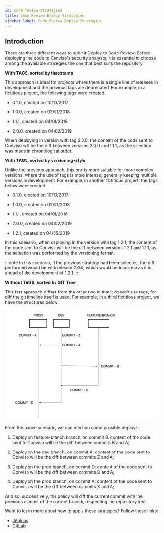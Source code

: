 ```yaml
---
id: code-review-strategies
title: Code Review Deploy Strategies
sidebar_label: Code Review Deploy Strategies
---
```


## Introduction
There are three different ways to submit Deploy to Code Review. Before deploying the code to Conviso's security analysts, it is essential to choose among the available strategies the one that best suits the repository.

**With TAGS, sorted by timestamp**

This approach is ideal for projects where there is a single line of releases in development and the previous tags are deprecated. For example, in a fictitious project, the following tags were created:

- 0.1.0, created on 10/10/2017

- 1.0.0, created on 02/01/2018

- 1.1.1, created on 04/01/2018

- 2.0.0, created on 04/02/2019

When deploying in version with tag 2.0.0, the content of the code sent to Conviso will be the diff between versions 2.0.0 and 1.1.1, as the selection was made in chronological order.

**With TAGS, sorted by versioning-style**

Unlike the previous approach, this one is more suitable for more complex versions, where the use of tags is more intense, generally keeping multiple versions in development. For example, in another fictitious project, the tags below were created:

- 0.1.0, created on 10/10/2017

- 1.0.0, created on 02/01/2018

- 1.1.1, created on 04/01/2018

- 2.0.0, created on 04/02/2019

- 1.2.1, created on 04/05/2019

In this scenario, when deploying in the version with tag 1.2.1, the content of the code sent to Conviso will be the diff between versions 1.2.1 and 1.1.1, as the selection was performed by the versioning format.

:::note
In this scenario, if the previous strategy had been selected, the diff performed would be with release 2.0.0, which would be incorrect as it is ahead of the development of 1.2.1.
:::

**Without TAGS, sorted by GIT Tree**

This last approach differs from the other two in that it doesn't use tags, for diff the git timeline itself is used. For example, in a third fictitious project, we have the structures below:

<div style={{textAlign: 'center'}}>

![img](../../static/img/code-review.png)

</div>

From the above scenario, we can mention some possible deploys:

1. Deploy on feature-branch branch, on commit B: content of the code sent to Conviso will be the diff between commits B and A;

2. Deploy on the dev branch, on commit A: content of the code sent to Conviso will be the diff between commits Z and A;

3. Deploy on the prod branch, on commit D: content of the code sent to Conviso will be the diff between commits D and A;

4. Deploy on the prod branch, on commit A: content of the code sent to Conviso will be the diff between commits X and A;

And so, successively, the policy will diff the current commit with the previous commit of the current branch, respecting the repository tree.

Want to learn more about how to apply these strategies? Follow these links:

- [Jenkins](../integrations/jenkins)
- [GitLab](../integrations/gitlab)

